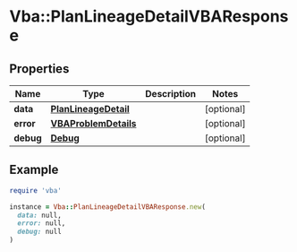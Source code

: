 # Vba::PlanLineageDetailVBAResponse

## Properties

| Name | Type | Description | Notes |
| ---- | ---- | ----------- | ----- |
| **data** | [**PlanLineageDetail**](PlanLineageDetail.md) |  | [optional] |
| **error** | [**VBAProblemDetails**](VBAProblemDetails.md) |  | [optional] |
| **debug** | [**Debug**](Debug.md) |  | [optional] |

## Example

```ruby
require 'vba'

instance = Vba::PlanLineageDetailVBAResponse.new(
  data: null,
  error: null,
  debug: null
)
```

